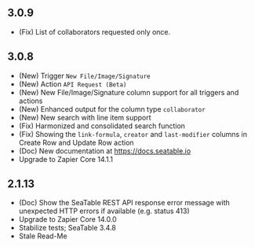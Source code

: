 ## 3.0.9

* (Fix) List of collaborators requested only once.

## 3.0.8

* (New) Trigger `New File/Image/Signature`
* (New) Action `API Request (Beta)`
* (New) New File/Image/Signature column support for all triggers and actions
* (New) Enhanced output for the column type `collaborator`
* (New) New search with line item support
* (Fix) Harmonized and consolidated search function
* (Fix) Showing the `link-formula`, `creator` and `last-modifier` columns in Create Row and Update Row action 
* (Doc) New documentation at https://docs.seatable.io
* Upgrade to Zapier Core 14.1.1

## 2.1.13

* (Doc) Show the SeaTable REST API response error message with unexpected HTTP errors if available (e.g. status 413)
* Upgrade to Zapier Core 14.0.0
* Stabilize tests; SeaTable 3.4.8
* Stale Read-Me
